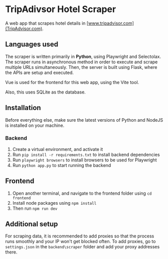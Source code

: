 # TripAdivsor Hotel Scraper
A web app that scrapes hotel details in [www.tripadvisor.com](TripAdvisor.com). 
## Languages used
The scraper is written primarily in **Python**, using Playwright and Selectolax. The scraper runs in asynchronous method in order to execute and scrape multiple URLs simultaneously. Then, the server is built using Flask, where the APIs are setup and executed.

Vue is used for the frontend for this web app, using the Vite tool.

Also, this uses SQLite as the database.
## Installation
Before everything else, make sure the latest versions of Python and NodeJS is installed on your machine.

### Backend
1. Create a virtual environment, and activate it
2. Run `pip install -r requirements.txt` to install backend dependencies
3. Run `playwright browsers` to install browsers to be used for Playwright
4. Run `python app.py` to start running the backend

## Frontend
1. Open another terminal, and navigate to the frontend folder using `cd frontend`
2. Install node packages using `npm install`
3. Then run `npm run dev`

## Additional setup
For scraping data, it is recommended to add proxies so that the process runs smoothly and your IP won't get blocked often. To add proxies, go to `settings.json` in the `backend\scraper` folder and add your proxy addresses there.
